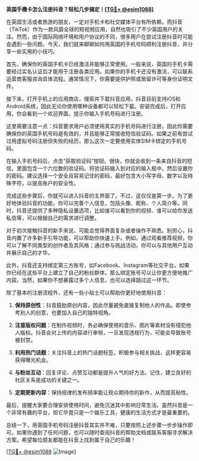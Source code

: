 **英国手機卡怎么注册抖音？轻松几步搞定！[[TG💪+ @esim1088](https://t.me/s/esim1088)]**

在英国生活或者旅游的朋友，一定对手机卡和社交媒体平台有所依赖。而抖音（TikTok）作为一款风靡全球的短视频应用，自然也吸引了不少英国用户的关注。然而，由于国际网络环境和用户协议的不同，很多用户在尝试注册抖音时可能会遇到一些问题。今天，我们就来聊聊如何用英国的手机号码顺利注册抖音，并分享一些实用的小技巧。

首先，确保你的英国手机卡已经激活并能够正常使用。一般来说，英国的手机卡需要经过实名认证后才能用于注册各类应用。如果你的手机卡还没有激活，可以联系运营商客服咨询具体流程。通常情况下，你需要提供护照或居留许可等身份证明文件。

接下来，打开手机上的应用商店，搜索并下载抖音应用。抖音目前支持iOS和Android系统，因此无论你使用哪种设备都可以轻松下载。安装完成后，打开应用，你会看到一个欢迎界面，提示你输入手机号码进行注册。

这里需要注意一点：抖音要求用户必须使用真实的手机号码进行注册，因此你需要确保你的英国手机号码是有效的，并且能够正常接收短信验证码。如果之前有尝试过用虚拟号码注册但失败的经历，那么这次一定要使用实体SIM卡绑定的手机号码。

在输入手机号码后，点击“获取验证码”按钮。很快，你就会收到一条来自抖音的短信，里面包含一个六位数的验证码。将验证码输入到对应的输入框中，然后设置你的密码。建议选择一个安全且容易记住的密码，最好包含大小写字母、数字以及特殊字符，以提高账户的安全性。

完成这些步骤后，你就可以进入抖音的主界面了。不过，这仅仅是第一步。为了更好地体验抖音的功能，你可以完善个人信息，包括头像、昵称、个人简介等。同时，抖音还提供了多种隐私设置选项，比如谁可以看到你的视频、谁可以给你发送私信等，可以根据自己的需求进行调整。

对于初次接触抖音的新手来说，可能会觉得界面复杂或者操作不熟悉。别担心，抖音内置了许多新手引导功能，可以帮助你快速上手。例如，通过观看推荐视频，你可以了解不同类型的创作者及其风格；通过参与挑战活动，你可以与其他用户互动并展示自己的才华。

此外，抖音还支持绑定第三方账号，如Facebook、Instagram等社交平台。如果你已经在这些平台上建立了自己的粉丝群体，那么绑定账号可以让你更方便地推广内容。当然，如果你不想暴露过多个人信息，也可以选择跳过这一环节。

除了基本的注册流程外，还有一些小贴士可以帮助你更好地使用抖音：

1. **保持原创性**：抖音鼓励原创内容，因此尽量避免直接复制他人的作品。即使参考别人的创意，也要加入自己的独特视角。
   
2. **注意版权问题**：在制作视频时，务必确保使用的音乐、图片等素材没有侵犯他人版权。抖音会对上传的内容进行审核，一旦发现违规行为，可能会导致账号被封禁。

3. **利用热门话题**：关注抖音上的热门话题标签，积极参与相关挑战，这样更容易获得曝光机会。

4. **与粉丝互动**：回复评论、点赞互动都是提升人气的好方法。记住，建立良好的社区关系是成功的关键之一。

5. **定期更新内容**：保持规律的发布频率能让观众期待你的新作，从而提高粘性。

最后，提醒大家要合理安排使用时间，避免沉迷其中影响日常生活。虽然抖音是一个非常有趣的平台，但它毕竟只是一个娱乐工具，健康的生活方式才是最重要的。

总结一下，用英国手机号码注册抖音其实并不难，只要按照上述步骤一步步操作即可。如果你遇到了任何问题，也可以随时查阅抖音的帮助文档或联系客服寻求解决方案。希望每位朋友都能在抖音上找到属于自己的乐趣！

[[TG💪+ @esim1088](https://t.me/s/esim1088) ![Image](https://i.postimg.cc/4NQfJmqS/Snipaste-2025-05-13-00-14-12.png)]